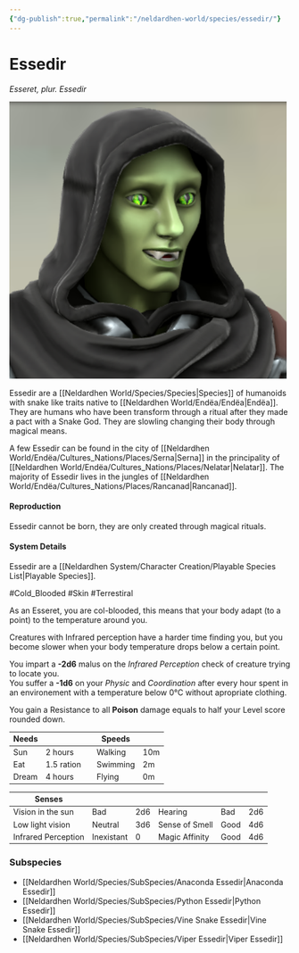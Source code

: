 ```yaml
---
{"dg-publish":true,"permalink":"/neldardhen-world/species/essedir/"}
---
```


# Essedir
*Esseret, plur. Essedir*

![Sertass.png|100](/img/user/Images/Species/Sertass.png)

Essedir are a [[Neldardhen World/Species/Species\|Species]] of humanoids with snake like traits native to [[Neldardhen World/Endëa/Endëa\|Endëa]]. They are humans who have been transform through a ritual after they made a pact with a Snake God. They are slowling changing their body through magical means.

A few Essedir can be found in the city of [[Neldardhen World/Endëa/Cultures_Nations/Places/Serna\|Serna]] in the principality of [[Neldardhen World/Endëa/Cultures_Nations/Places/Nelatar\|Nelatar]].
The majority of Essedir lives in the jungles of [[Neldardhen World/Endëa/Cultures_Nations/Places/Rancanad\|Rancanad]].

#### Reproduction
Essedir cannot be born, they are only created through magical rituals.


#### System Details
Essedir are a [[Neldardhen System/Character Creation/Playable Species List\|Playable Species]].

#Cold_Blooded #Skin #Terrestiral 

As an Esseret, you are col-blooded, this means that your body adapt (to a point) to the temperature around you.

Creatures with Infrared perception have a harder time finding you, but you become slower when your body temperature drops below a certain point.

You impart a **-2d6** malus on the _Infrared Perception_ check of creature trying to locate you.  
You suffer a **-1d6** on your _Physic_ and _Coordination_ after every hour spent in an environement with a temperature below 0°C without apropriate clothing.

You gain a Resistance to all **Poison** damage equals to half your Level score rounded down.


| **Needs** |            |     | **Speeds** |     |
| --------- | ---------- | --- | ---------- | --- |
| Sun       | 2 hours    |     | Walking    | 10m |
| Eat       | 1.5 ration |     | Swimming   | 2m  |
| Dream     | 4 hours    |     | Flying     | 0m  |

| **Senses**          |            |     |                |      |     |
| ------------------- | ---------- | --- | -------------- | ---- | --- |
| Vision in the sun   | Bad        | 2d6 | Hearing        | Bad  | 2d6 |
| Low light vision    | Neutral    | 3d6 | Sense of Smell | Good | 4d6 |
| Infrared Perception | Inexistant | 0   | Magic Affinity | Good | 4d6 |
### Subspecies
- [[Neldardhen World/Species/SubSpecies/Anaconda Essedir\|Anaconda Essedir]]
- [[Neldardhen World/Species/SubSpecies/Python Essedir\|Python Essedir]]
- [[Neldardhen World/Species/SubSpecies/Vine Snake Essedir\|Vine Snake Essedir]]
- [[Neldardhen World/Species/SubSpecies/Viper Essedir\|Viper Essedir]]
